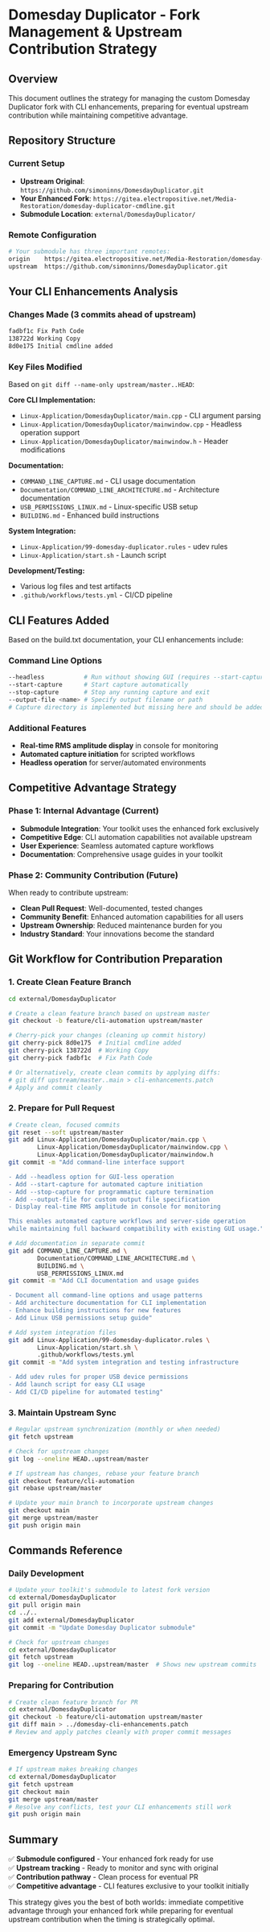 # Domesday Duplicator - Fork Management & Upstream Contribution Strategy

## Overview

This document outlines the strategy for managing the custom Domesday Duplicator fork with CLI enhancements, preparing for eventual upstream contribution while maintaining competitive advantage.

## Repository Structure

### Current Setup
- **Upstream Original**: `https://github.com/simoninns/DomesdayDuplicator.git`
- **Your Enhanced Fork**: `https://gitea.electropositive.net/Media-Restoration/domesday-duplicator-cmdline.git`
- **Submodule Location**: `external/DomesdayDuplicator/`

### Remote Configuration
```bash
# Your submodule has three important remotes:
origin    https://gitea.electropositive.net/Media-Restoration/domesday-duplicator-cmdline.git
upstream  https://github.com/simoninns/DomesdayDuplicator.git
```

## Your CLI Enhancements Analysis

### Changes Made (3 commits ahead of upstream)
```bash
fadbf1c Fix Path Code
138722d Working Copy  
8d0e175 Initial cmdline added
```

### Key Files Modified
Based on `git diff --name-only upstream/master..HEAD`:

**Core CLI Implementation:**
- `Linux-Application/DomesdayDuplicator/main.cpp` - CLI argument parsing
- `Linux-Application/DomesdayDuplicator/mainwindow.cpp` - Headless operation support
- `Linux-Application/DomesdayDuplicator/mainwindow.h` - Header modifications

**Documentation:**
- `COMMAND_LINE_CAPTURE.md` - CLI usage documentation
- `Documentation/COMMAND_LINE_ARCHITECTURE.md` - Architecture documentation
- `USB_PERMISSIONS_LINUX.md` - Linux-specific USB setup
- `BUILDING.md` - Enhanced build instructions

**System Integration:**
- `Linux-Application/99-domesday-duplicator.rules` - udev rules
- `Linux-Application/start.sh` - Launch script

**Development/Testing:**
- Various log files and test artifacts
- `.github/workflows/tests.yml` - CI/CD pipeline

## CLI Features Added

Based on the build.txt documentation, your CLI enhancements include:

### Command Line Options
```bash
--headless           # Run without showing GUI (requires --start-capture)
--start-capture      # Start capture automatically
--stop-capture       # Stop any running capture and exit
--output-file <name> # Specify output filename or path
# Capture directory is implemented but missing here and should be added
```

### Additional Features
- **Real-time RMS amplitude display** in console for monitoring
- **Automated capture initiation** for scripted workflows
- **Headless operation** for server/automated environments

## Competitive Advantage Strategy

### Phase 1: Internal Advantage (Current)
- **Submodule Integration**: Your toolkit uses the enhanced fork exclusively
- **Competitive Edge**: CLI automation capabilities not available upstream
- **User Experience**: Seamless automated capture workflows
- **Documentation**: Comprehensive usage guides in your toolkit

### Phase 2: Community Contribution (Future)
When ready to contribute upstream:
- **Clean Pull Request**: Well-documented, tested changes
- **Community Benefit**: Enhanced automation capabilities for all users
- **Upstream Ownership**: Reduced maintenance burden for you
- **Industry Standard**: Your innovations become the standard

## Git Workflow for Contribution Preparation

### 1. Create Clean Feature Branch
```bash
cd external/DomesdayDuplicator

# Create a clean feature branch based on upstream master
git checkout -b feature/cli-automation upstream/master

# Cherry-pick your changes (cleaning up commit history)
git cherry-pick 8d0e175  # Initial cmdline added
git cherry-pick 138722d  # Working Copy  
git cherry-pick fadbf1c  # Fix Path Code

# Or alternatively, create clean commits by applying diffs:
# git diff upstream/master..main > cli-enhancements.patch
# Apply and commit cleanly
```

### 2. Prepare for Pull Request
```bash
# Create clean, focused commits
git reset --soft upstream/master
git add Linux-Application/DomesdayDuplicator/main.cpp \
        Linux-Application/DomesdayDuplicator/mainwindow.cpp \
        Linux-Application/DomesdayDuplicator/mainwindow.h
git commit -m "Add command-line interface support

- Add --headless option for GUI-less operation
- Add --start-capture for automated capture initiation  
- Add --stop-capture for programmatic capture termination
- Add --output-file for custom output file specification
- Display real-time RMS amplitude in console for monitoring

This enables automated capture workflows and server-side operation
while maintaining full backward compatibility with existing GUI usage."

# Add documentation in separate commit
git add COMMAND_LINE_CAPTURE.md \
        Documentation/COMMAND_LINE_ARCHITECTURE.md \
        BUILDING.md \
        USB_PERMISSIONS_LINUX.md
git commit -m "Add CLI documentation and usage guides

- Document all command-line options and usage patterns
- Add architecture documentation for CLI implementation
- Enhance building instructions for new features
- Add Linux USB permissions setup guide"

# Add system integration files
git add Linux-Application/99-domesday-duplicator.rules \
        Linux-Application/start.sh \
        .github/workflows/tests.yml
git commit -m "Add system integration and testing infrastructure

- Add udev rules for proper USB device permissions
- Add launch script for easy CLI usage
- Add CI/CD pipeline for automated testing"
```

### 3. Maintain Upstream Sync
```bash
# Regular upstream synchronization (monthly or when needed)
git fetch upstream

# Check for upstream changes
git log --oneline HEAD..upstream/master

# If upstream has changes, rebase your feature branch
git checkout feature/cli-automation
git rebase upstream/master

# Update your main branch to incorporate upstream changes
git checkout main
git merge upstream/master
git push origin main
```

## Commands Reference

### Daily Development
```bash
# Update your toolkit's submodule to latest fork version
cd external/DomesdayDuplicator
git pull origin main
cd ../..
git add external/DomesdayDuplicator
git commit -m "Update Domesday Duplicator submodule"

# Check for upstream changes
cd external/DomesdayDuplicator
git fetch upstream
git log --oneline HEAD..upstream/master  # Shows new upstream commits
```

### Preparing for Contribution
```bash
# Create clean feature branch for PR
cd external/DomesdayDuplicator
git checkout -b feature/cli-automation upstream/master
git diff main > ../domesday-cli-enhancements.patch
# Review and apply patches cleanly with proper commit messages
```

### Emergency Upstream Sync
```bash
# If upstream makes breaking changes
cd external/DomesdayDuplicator
git fetch upstream
git checkout main
git merge upstream/master
# Resolve any conflicts, test your CLI enhancements still work
git push origin main
```

## Summary

✅ **Submodule configured** - Your enhanced fork ready for use  
✅ **Upstream tracking** - Ready to monitor and sync with original  
✅ **Contribution pathway** - Clean process for eventual PR  
✅ **Competitive advantage** - CLI features exclusive to your toolkit initially

This strategy gives you the best of both worlds: immediate competitive advantage through your enhanced fork while preparing for eventual upstream contribution when the timing is strategically optimal.
